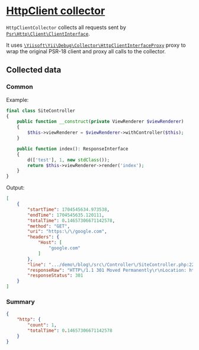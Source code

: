 # [HttpClient collector](./../../../src/Collector/HttpClientCollector.php)

`HttpClientCollector` collects all requests sent by [`Psr\Http\Client\ClientInterface`](https://github.com/php-fig/http-client/blob/master/src/ClientInterface.php).

It uses [`\Yiisoft\Yii\Debug\Collector\HttpClientInterfaceProxy`](./../../../src/Collector/HttpClientInterfaceProxy.php) proxy to wrap the original PSR-18 client and proxy all calls to the collector.

## Collected data

### Common

Example:

```php
final class SiteController
{
    public function __construct(private ViewRenderer $viewRenderer)
    {
        $this->viewRenderer = $viewRenderer->withController($this);
    }

    public function index(): ResponseInterface
    {
        d(['test'], 1, new stdClass());
        return $this->viewRenderer->render('index');
    }
}
```

Output:

```json
[
    {
        "startTime": 1704545634.973538,
        "endTime": 1704545635.120111,
        "totalTime": 0.14657306671142578,
        "method": "GET",
        "uri": "https:\/\/google.com",
        "headers": {
            "Host": [
                "google.com"
            ]
        },
        "line": ".../demo\/blog\/src\/Controller\/SiteController.php:22",
        "responseRaw": "HTTP\/1.1 301 Moved Permanently\r\nLocation: https:\/\/www.google.com\/\r\nContent-Type: text\/html; charset=UTF-8\r\nContent-Security-Policy-Report-Only: object-src 'none';base-uri 'self';script-src 'nonce-1jfBaOK8wM3oVDi7ClviDg' 'strict-dynamic' 'report-sample' 'unsafe-eval' 'unsafe-inline' https: http:;report-uri https:\/\/csp.withgoogle.com\/csp\/gws\/other-hp\r\nDate: Sat, 06 Jan 2024 12:53:55 GMT\r\nExpires: Mon, 05 Feb 2024 12:53:55 GMT\r\nCache-Control: public, max-age=2592000\r\nServer: gws\r\nContent-Length: 220\r\nX-XSS-Protection: 0\r\nX-Frame-Options: SAMEORIGIN\r\nAlt-Svc: h3=\":443\"; ma=2592000,h3-29=\":443\"; ma=2592000\r\n\r\n<HTML><HEAD><meta http-equiv=\"content-type\" content=\"text\/html;charset=utf-8\">\n<TITLE>301 Moved<\/TITLE><\/HEAD><BODY>\n<H1>301 Moved<\/H1>\nThe document has moved\n<A HREF=\"https:\/\/www.google.com\/\">here<\/A>.\r\n<\/BODY><\/HTML>\r\n",
        "responseStatus": 301
    }
]
```

### Summary

```json
{
    "http": {
        "count": 1,
        "totalTime": 0.14657306671142578
    }
}
```
